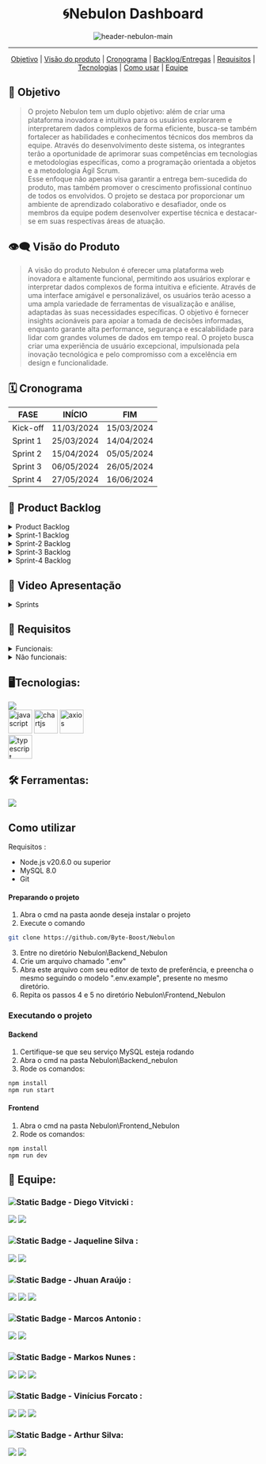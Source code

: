 <h1 align="center">🌀Nebulon Dashboard</h1>
   <p align="center">
   <image alt="header-nebulon-main" src="https://github.com/Byte-Boost/Nebulon/assets/105757405/83d8f809-9dc4-470e-97c3-81449c6ffdf5"/>   
   </p>
<hr>    
  <p align="center">
     <a href ="#objetivo">Objetivo</a>  |
     <a href ="#visão-do-produto">Visão do produto</a>  |
     <a href ="#cronograma">Cronograma</a>  |
     <a href ="#backlog--entregas">Backlog/Entregas</a>  |
     <a href ="#requisitos">Requisitos</a>  |
     <a href ="#tecnologias">Tecnologias</a>  |
     <a href ="#como-usar">Como usar</a>   |
     <a href ="#equipe">Equipe</a>
   </p>


<span id="objetivo">
   
## :dart: Objetivo 
<blockquote>O projeto Nebulon tem um duplo objetivo: além de criar uma plataforma inovadora e intuitiva para os usuários explorarem e interpretarem dados complexos de forma eficiente, busca-se também fortalecer as habilidades e conhecimentos técnicos dos membros da equipe. Através do desenvolvimento deste sistema, os integrantes terão a oportunidade de aprimorar suas competências em tecnologias e metodologias específicas, como a programação orientada a objetos e a metodologia Ágil Scrum.<br> Esse enfoque não apenas visa garantir a entrega bem-sucedida do produto, mas também promover o crescimento profissional contínuo de todos os envolvidos. O projeto se destaca por proporcionar um ambiente de aprendizado colaborativo e desafiador, onde os membros da equipe podem desenvolver expertise técnica e destacar-se em suas respectivas áreas de atuação.</blockquote>

<span id="visão-do-produto">
   
## :eye_speech_bubble: Visão do Produto   
<blockquote>A visão do produto Nebulon é oferecer uma plataforma web inovadora e altamente funcional, permitindo aos usuários explorar e interpretar dados complexos de forma intuitiva e eficiente. Através de uma interface amigável e personalizável, os usuários terão acesso a uma ampla variedade de ferramentas de visualização e análise, adaptadas às suas necessidades específicas. O objetivo é fornecer insights acionáveis para apoiar a tomada de decisões informadas, enquanto garante alta performance, segurança e escalabilidade para lidar com grandes volumes de dados em tempo real. O projeto busca criar uma experiência de usuário excepcional, impulsionada pela inovação tecnológica e pelo compromisso com a excelência em design e funcionalidade.</blockquote>

<span id="cronograma">  
   
## :spiral_calendar: Cronograma  
| FASE | INÍCIO | FIM |
| --- | --- | --- |
| Kick-off | 11/03/2024 | 15/03/2024 |
| Sprint 1 | 25/03/2024 | 14/04/2024 |
| Sprint 2 | 15/04/2024 | 05/05/2024 |
| Sprint 3 | 06/05/2024 | 26/05/2024 |
| Sprint 4 | 27/05/2024 | 16/06/2024 |

<span id="backlog--entregas">
   
## :pushpin: Product Backlog

<details>
 <summary>Product Backlog</summary>
   
| Rank | Prioridade | US | Requisito Funcional | Estimativa (horas) | Sprint | Critério de aceitação |
| --- | --- | --- | --- | --- | --- | --- |
| 1 | Alta | Eu, enquanto usuário administrador desejo efetuar os inputs dos dados sobre vendas, comissões, clientes e produtos. | RF#01 | 8 | 1 | Como usuário administrador, devo ser capaz de inserir dados de vendas, comissões, clientes e produtos no sistema. |
| 2 | Alta | Eu, enquanto usuário administrador, preciso armazenar logins e cadastros no sistema | RF#02 | 8 | 1 | Como usuário administrador, devo ser capaz de armazenar informações de login e cadastros no sistema. |
| 3 | Alta | Eu, enquanto usuário administrador desejo poder editar ou cadastrar faixas de comissão. | RF#03 | 10 | 1 | Como usuário administrador, devo ter a capacidade de editar ou cadastrar faixas de comissão. |
| 4 | Média | Eu, enquanto usuário desejo poder acessar a plataforma através de login e senha | RF#04 | 8 | 1 | Como usuário, devo poder acessar a plataforma usando login e senha. |
| 5 | Alta | Eu, enquanto usuário padrão desejo visualizar em um painel informações sobre comissões em diversas categorias existentes. | RF#05 | 6 | 1 | Como usuário padrão, devo poder visualizar informações sobre comissões em várias categorias em um painel. |
| 6 | Média | Eu, enquanto usuário administrador/padrão desejo poder editar ou cadastrar clientes. | RF#06 | 8 | 2 | Como usuário administrador ou padrão, devo poder editar ou cadastrar clientes. |
| 7 | Média | Eu, enquanto usuário administrador/padrão desejo poder editar ou cadastrar produtos. | RF#07 | 8 | 2 | Como usuário administrador ou padrão, devo poder editar ou cadastrar produtos. |
| 8 | Alta | Eu, enquanto usuário desejo que haja diferenças entre permissões de acesso entre usuário padrão e administrador | RF#01 | 5 | 2 | Como usuário, deve haver diferenças de permissões de acesso entre os tipos de usuário padrão e administrador. |
| 9 | Média | Eu, enquanto usuário administrador desejo ter uma visão ampla sobre os dados de vendas e comissões | RF#02 | 8 | 2 | Como usuário administrador, devo ter uma visão abrangente dos dados de vendas e comissões. |
| 10 | Baixa | Eu, enquanto usuário administrador desejo cadastrar novos usuários padrão. | RF#03 | 8 | 2 | Como usuário administrador, devo ser capaz de cadastrar novos usuários padrão. |
| 11 | Alta | Eu, enquanto usuário administrador/vendedor desejo poder ter como página principal o dashboard com a visualização dos gráficos e números importantes relacionados a vendas. | RF#01 | 7 | 3 | A página principal deverá ser o dashboard com informações gráficas sobre vendas e comissões, botões de filtros sobre período e categorias. |
| 12 | Alta | Eu, enquanto usuário administrador/vendedor desejo poder adicionar novos produtos através de uma interface formulário. | RF#02 | 6 | 3 | A interface de cadastro de novos produtos deverá receber todas as informações pertinentes e necessárias sobre o produto, exibir informações de sucesso ou falha de envio, os dados enviados deverão ser registrados no banco de dados da aplicação. |
| 13 | Alta | Eu, enquanto usuário administrador/padrão desejo que os dados como CNPJ, CPF e telefone apareçam já formatados nos campos de input conforme for digitado no campo. | RF#03 | 2 | 3 | Todo campo pertinente deverá autocompletar com pontos e traços os dados inseridos pelo usuário quando houver a necessidade, telefone, cnpj e cpf por exemplo. |
| 14 | Alta | Eu, enquanto usuário administrador desejo que apenas usuários identificados e logados acessem as funcionalidades das páginas. | RF#04 | 3 | 3 | Apenas usuários devidamente logados devem conseguir acessar as funcionalidades de adicionar informações seja por arquivo ou formulário e visualizar as tabelas. |
| 15 | Alta | Eu, enquanto usuário administrador/vendedor desejo visualizar a somatória das comissões e vendas na base da tabela | RF#05 | 4 | 3 | Deverá ser exibido de maneira alinhada aos números de vendas e comissões das tabelas o valor da somatórias correspondentes |
| 16 | Média | Eu, enquanto usuário administrador/padrão desejo filtrar as exibições de dados sobre vendas e comissões entre as categorias disponíveis. | RF#06 | 3 | 3 | Os filtros deverão ser funcionais exibindo as informações sobre as categorias e períodos selecionados pelo usuário. |
| 17 | Média | Eu, enquanto usuário administrador/vendedor desejo poder selecionar entre diferentes modos de visualização e ordem nas tabelas de comissão | RF#07 | 5 | 3 | Na interface de exibição das tabelas o usuário além dos filtros deve ter a opção de ordenar de maneira crescente/decrescente os dados exibidos. |
| 18 | Média | Eu, enquanto usuário administrador/vendedor desejo que a opção de inserir arquvios esteja integrada aos formulários de cadastro de produtos, clientes, comissões e vendedores. | RF#08 | 3 | 3 | O acesso ao upload de arquivos deve estar integrado ao formulário de cadastro de produtos, clientes, vendedores e comissões. |
| 19 | Baixa | Eu, enquanto usuário administrador/padrão desejo poder exportar relatórios em formatos variados(XLXS e CSV) | RF#09 | 5 | 3 | Na interface de exibição das tabelas o usuário deverá ter um botão que abra a função de exportar em arquivo (CSV e Excel) a tabela que está sendo exibida. |
| 20 | Baixa | Eu, enquanto usuário administrador/padrão desejo receber um alerta em tela da confirmação ou não confirmação do que foi executado, envio de arquivo ou cadastro efetuado. | RF#10 | 2 | 3 | Sempre que o usuário submeter um cadastro ou a seleção e envio de um arquivo à plataforma, deverá receber uma notificação na tela do sucesso ou falha da operação. |
| 21 | Baixa | Eu, enquanto usuário administrador/vendedor desejo poder classificar em ordem crescente ou decrescente os valor exibido das tabelas | RF#11 | 5 | 3 | Nas tabelas os valores devem poder ser classificados em ordem crescente ou decrescente pelo usuário de maneira rápida. |
| 22 | Alta | Eu, enquanto usuário administrador, desejo poder editar ou deletar cadastros de produtos, clientes, usuários e vendas | #RF01 | 5 | 4 | As funções de editar e excluir os cadastros devem estar funcionando perfeitamente dentro da permissão do usuário administrador. |
| 23 | Alta | Eu, enquanto usuário administrador/padrão desejo que o sistema seja mais flúido e rápido ao exibir o conteúdo das tabelas. | #RF02 | 5 | 4 | Todas as tabelas devem conter o sistema de paginação diminuindo assim a requisição de informações ao banco de dados, tornando a exibição mais rápida. |
| 24 | Alta | Eu, enquanto usuário administrador, desejo poder criar novos usuários com as permissões de administrador. | #RF03 | 5 | 4 | No formulário de cadastro de um novo usuário, deverá existir a opção atribuir permissão de administrador ao usuário, através de um checkbox. |
| 25 | Alta | Eu, enquanto usuário administrador, desejo poder visualizar em uma tabela todos os usuários, administradores e vendedores. | #RF04 | 5 | 4 | Uma interface onde o usuário possa visualizar uma tabela com os vendedores. |
| 26 | Média | Eu, enquanto usuário administrador/padrão desejo ao escolher o produto e cliente no momento do cadastro da venda, haja uma lista com as opções dos mesmos. | #RF05 | 6 | 4 | Os selects de clientes e produtos devem estar funcionando corretamente para facilitar o momento do cadastro da venda. |
| 27 | Média | Eu, enquanto usuário, desejo identificar visualmente ao observar a tabela se o cliente se enquadra no quesito primeira compra. | #RF06 | 3 | 4 | Deverá conter uma sinalização visual a respeito do cliente se é a primeira vez que ele aparece no BD. |
| 28 | Média | Eu, enquanto usuário padrão desejo que ao cadastrar uma venda o meu CPF seja inserido automaticamente. | #RF07 | 5 | 4 | Sempre que o usuário padrão(vendedor) estiver logado e realizar o cadastro de uma venda, seu CPF deverá ser inserido automaticamente no formulário de venda não permitindo que a venda seja direcionada a outra pessoa. |
| 29 | Baixa | Eu, enquanto usuário padrão, desejo que haja um sistema de incentivo para melhor desempenho nas vendas. | #RF08 | 7 | 4 | O scoreboard deverá exibir quantas pessoas e a pontuação, dos três primeiros colocados, e a sua posição no rank. O sistema de pontuação deve abrir possibilidades para que a empresa possa administrar da melhor forma como utilizará o rank para beneficiar seus melhores vendedores. |
   
</details>

<details>
 <summary>Sprint-1 Backlog</summary>
   
| Rank | Prioridade | Requisito | Tarefa |
| --- | --- | --- | --- |
| 1 | Alta | RF#01 | Desenvolvimento de interface gráfica para input de arquivos xlsx. |
| 1 | Alta | RF#01 | Desenvolvimento do backend para input de arquivos xlsx. |
| 1 | Alta | RF#01 | Desenvolvimento do banco de dados para armazenamento dos dados recebidos por xlsx. |
| 1 | Alta | RF#01 | Integração entre interface gráfica, backend e banco de dados. |
| 2 | Alta | RF#02 | Criação de pré cadastros de usuário, clientes e vendedores. |
| 2 | Alta | RF#02 | Integração dos dados com banco de dados. |
| 3 | Alta | RF#03 | Desenvolvimento da interface gráfica para edição das faixas de comissão |
| 3 | Alta | RF#03 | Desenvolvimento da lógica para edição das faixas de comissão |
| 3 | Alta | RF#03 | Integração da lógica com interface gráfica. |
| 4 | Média | RF#04 | Desenvolvimento de interface gráfica para acesso à plataforma. |
| 4 | Média | RF#04 | Desenvolvimento da lógica para acessar a plataforma através de login e senha. |
| 4 | Média | RF#04 | Integração da interface gráfica com o backend para acesso à plataforma. |
| 5 | Alta | RF#05 | Desenvolvimento da interface gráfica para visualização e navegação. |
| 5 | Alta | RF#05 | Desenvolvimento do backend para visualização e navegação no painel. |
| 5 | Alta | RF#05 | Integração da lógica com interface gráfica. |


</details>

<details>
 <summary>Sprint-2 Backlog</summary>
   
| Rank | Prioridade | Requisito | Tarefa |
| --- | --- | --- | --- |
| 1 | Alta | RF#01 | Desenvolvimento do sistema de acesso do vendedor e suas permissões. |
| 2 | Alta | RF#02 | Desenvolvimento do sistema de acesso do admin e suas permissões. |
| 3 | Média | RNF#01 | Planejamento do layout dos gráficos. |
| 4 | Alta | RF#03 | Implementação dos gráficos. |
| 5 | Alta | RF#04 | Filtros de visualização das tabelas. |
| 6 | Alta | RF#05 | Interface para cadastro de novos clientes. |
| 7 | Média | RF#06 | Interface para cadastro de novas vendas. |
| 8 | Baixa | RNF#02 | Alteração da nomenclatura lógica referente a produtos/clientes novos e existentes. |


</details>

<details>
 <summary>Sprint-3 Backlog</summary>
   
| Rank | Prioridade | Requisito | Tarefa |
| --- | --- | --- | --- |
| 1 | Alta | RF#01 | Redesenhar a atual página home transformando-a numa página inicial chamada dashboard com os gráficos e outras informações pertinentes. |
| 2 | Alta | RF#02 | Criar de um formulário para inserção de novos produtos através de um formulário integrado com o mecanismo de upload de arquivo em excel. |
| 3 | Alta | RF#03 | Implementar mecanismo de mascaramento automático dos dados inseridos pelo usuário, já sendo exibidos em tela formatados nos padrões pertinentes e limitando os campos a quantidade de caracteres. |
| 4 | Alta | RF#04 | Implementar o sistema de validação de usuário |
| 5 | Alta | RF#05 | Implementar a somatória das colunas de comissões e vendas totais, alinhar os valores de acordo com as respectivas colunas. |
| 6 | Média | RF#06 | Aplicar os filtros de exibição em todas as tabelas. |
| 7 | Média | RF#08 | Integração entre os componentes de upload e os formulários de cadastro de clientes, produtos, usuários e comissões. |
| 8 | Média | RNF#01 | Alinhar os gráficos de maneira ordenada e organizada no dashboard. |
| 9 | Média | RNF#02 | Aplicar títulos às páginas para facilitar a localização do usuário dentro das diversas páginas existentes na plataforma. |
| 10 | Média | RNF#03 | Alinhar todos os dados de valores e pontuar os dados de acordo com o padrão de valor monetário Unidade Real de Valor. (R$) |
| 11 | Média | RNF#04 | Alinhar todos os ícones e textos da sidebar à esquerda. |
| 12 | Baixa | RF#09 | Implementar mecanismo de export de planilhas para CSV e XLXS. |
| 13 | Baixa | RF#10 | Implementar modais de alerta de sucesso, falha e seleção de arquivo em todos os ambientes que se fazem necessário, visando a experiência do usuário. |
| 14 | Baixa | RF#11 | Implementar sistema de exibição por classificação crescente/decrescente nas tabelas. |
| 15 | Baixa | RF#12 | Implementar o sistema de arrastar arquivo para área de upload. |
| 16 | Baixa | RNF#05 | Remover o fundo escuro de todas as tabelas. |
</details>

<details>
   <summary>Sprint-4 Backlog</summary>
   
| Rank | Prioridade | Requisito | Tarefa |
| --- | --- | --- | --- |
| 1 | Alta | #RF01 | Implementar CRUD completo nas tabelas de produto, cliente, vendas e vendedores. |
| 2 | Alta | #RF02 | Implementar sistema de paginação nas tabelas |
| 3 | Alta | #RF03 | Implementar sistema de atribuíção da função administrador para um novo cadastro de usuário. |
| 4 | Alta | #RF04 | Desenvolver uma interface com a tabela dos vendedores e usuários administradores. |
| 5 | Média | #RF05 | Implementar selects no cadastro de venda. |
| 6 | Média | #RF06 | Implementar uma flag na tabela de vendas e de clientes |
| 7 | Média | #RF07 | Implementar sistema de inserção automática do CPF do vendedor que está logado, no formulário de cadastro de venda. |
| 8 | Baixa | #RF08 | Implementar um sistema de pontuação baseado na relevância das categorias de vendas pré-definidas e exibí-lo num scoreboard. |
| 9 | Alta | #RNF01 | Verificar e alterar os DATE types no backend |
| 10 | Alta | #RNF02 | Registrar pontuação dos vendedores |
| 11 | Alta | #RNF03 | Melhorias e correções nos filtros do dashboard |
| 12 | Alta | #RNF04 | Melhorias e correções no PieChart |
| 13 | Média | #RNF05 | Alteração de nomenclaturas do sistema |
| 14 | Baixa | #RNF06 | Remake no frontend |
| 15 | Baixa | #RNF07 | Refatoração do código na sua totalidade |
</details>

## 🎥 Video Apresentação
<!--<strong>Para assistir a nossa apresentação clique no <a href="">Link</a></strong>-->

<details>
 <summary>Sprints</summary>
  
## Sprint 1   
<image alt="sprint1gif" src="https://github.com/Byte-Boost/Nebulon/assets/125148142/cfc59894-40f9-4ac6-9730-109b8dea6a1e"/>

## Sprint 2
<image alt="sprint2gif" src="https://github.com/Byte-Boost/Nebulon/assets/125148142/acb79e6f-8e4d-4bd9-8ffd-47d2d0a86900"/>


## Sprint 3
<!--<image alt="sprint3gif" src=""/>-->

## Sprint 4
<!--<image alt="sprint4gif" src=""/>-->

</details>

   
<span id="requisitos">
   
## 🔎 Requisitos
<details>
   <summary>Funcionais:</summary>
   <ul>
      <li>Desenvolver uma interface para upload de vendas.</li>
      <li>Calcular as comissões dos vendedores com base nos diferentes tipos de venda e nos planos de remuneração associados.</li>
      <li>Desenvolver um dashboard de comissões de vendas que apresente as informações de forma clara e intuitiva.</li>
      <li>Desenvolvimento de funcionalidades de filtragem e segmentação para os gráficos, permitindo aos usuários explorar os dados de comissões de vendas com mais detalhes.   </li>
      <li>Implementação de gráficos e visualizações de dados para análise de desempenho de vendas.</li>
   </ul>
</details>
<details>
   <summary>Não funcionais:</summary>
   <ul>
      <li>Documentação API – Application Programming Interface.</li>
      <li>Modelagem de Banco de Dados ou Arquivo de dados.</li>
      <li>Garantia de desempenho e escalabilidade do sistema, mesmo com grandes volumes de dados de vendas e usuários simultâneos.</li>
      <li>Interface responsiva e amigável para facilitar o acesso e a utilização do dashboard em diferentes dispositivos e tamanhos de tela.</li>
   </ul>
</details>
   
<span id="tecnologias">
   
## 🖥️Tecnologias:
   <a href="https://skillicons.dev">
    <img src="https://skillicons.dev/icons?i=html,css,nodejs,react,nextjs,tailwind,mysql,express,sequelize&perline=3">
   </a>
   <br>
   <img src="https://github.com/Byte-Boost/Nebulon/assets/76211125/3b5defa2-cfa2-437d-8e41-1a7a7f9ba0eb" alt="javascript" height="48">
   <img src="https://github.com/Byte-Boost/Nebulon/assets/76211125/d5fed3d1-d157-4f0b-a334-ba7eecc7c43a" alt="chartjs" height="48">
   <img src="https://github.com/Byte-Boost/Nebulon/assets/76211125/d1cb998e-806c-4145-a9c9-9faf028ede45" alt="axios" height="48">
   <br>
   <img src="https://github.com/Byte-Boost/Nebulon/assets/76211125/286ca07c-d34f-4c48-b83a-84bbe776b7f3" alt="typescript" height="48">

## 🛠️ Ferramentas:
  <a href="https://skillicons.dev">
    <img src="https://skillicons.dev/icons?i=vscode,github,figma&perline=3">
  </a>
<span id="como-usar">
   
## Como utilizar

Requisitos :
 - Node.js v20.6.0 ou superior
 - MySQL 8.0
 - Git

#### Preparando o projeto
1. Abra o cmd na pasta aonde deseja instalar o projeto
2. Execute o comando 
```bash
git clone https://github.com/Byte-Boost/Nebulon
```
3. Entre no diretório Nebulon\Backend_Nebulon
4. Crie um arquivo chamado ".env"
5. Abra este arquivo com seu editor de texto de preferência, e preencha o mesmo seguindo o modelo ".env.example", presente no mesmo diretório.
6. Repita os passos 4 e 5 no diretório Nebulon\Frontend_Nebulon

### Executando o projeto
#### Backend
1. Certifique-se que seu serviço MySQL esteja rodando
2. Abra o cmd na pasta Nebulon\Backend_nebulon
3. Rode os comandos: 
```
npm install
npm run start
```
#### Frontend
1. Abra o cmd na pasta Nebulon\Frontend_Nebulon
2. Rode os comandos: 
```
npm install
npm run dev
```


<span id="equipe">
   
## 👥 Equipe:
   ### ![Static Badge](https://img.shields.io/badge/Product_Owner-219ebc) - Diego Vitvicki :
   [<img src="https://img.shields.io/badge/LinkedIn-0077B5?style=for-the-badge&logo=linkedin&logoColor=white">](https://www.linkedin.com/in/diegovitvicki/)
   [<img src="https://img.shields.io/badge/GitHub-171515?style=for-the-badge&logo=github&logoColor=white">](https://github.com/dievit)

  
   ### ![Static Badge](https://img.shields.io/badge/Scrum_Master-red) - Jaqueline Silva : 
   [<img src="https://img.shields.io/badge/LinkedIn-0077B5?style=for-the-badge&logo=linkedin&logoColor=white">](
   https://www.linkedin.com/in/jaqueline-maria-fran%C3%A7a-veloso-silva/)
   [<img src="https://img.shields.io/badge/GitHub-171515?style=for-the-badge&logo=github&logoColor=white">](https://github.com/jaquemfvs)
   

   ### ![Static Badge](https://img.shields.io/badge/Dev_Team-brightgreen) - Jhuan Araújo : 
   [<img src="https://img.shields.io/badge/LinkedIn-0077B5?style=for-the-badge&logo=linkedin&logoColor=white">](
   https://www.linkedin.com/in/jhuan-araújo-de-souza-372233230)
   [<img src="https://img.shields.io/badge/GitHub-171515?style=for-the-badge&logo=github&logoColor=white">](https://github.com/TheRabbitDev)
   [<img src="https://img.shields.io/badge/Instagram-E4405F?style=for-the-badge&logo=instagram&logoColor=white">](https://www.instagram.com/_hollow.rabbit_)


   ###  ![Static Badge](https://img.shields.io/badge/Dev_Team-brightgreen) - Marcos Antonio : 
   [<img src="https://img.shields.io/badge/LinkedIn-0077B5?style=for-the-badge&logo=linkedin&logoColor=white">](
   https://www.linkedin.com/in/marcos-antonio-329449268)
   [<img src="https://img.shields.io/badge/GitHub-171515?style=for-the-badge&logo=github&logoColor=white">](https://github.com/oOutroMarcos)


   ###  ![Static Badge](https://img.shields.io/badge/Dev_Team-brightgreen) - Markos Nunes : 
   [<img src="https://img.shields.io/badge/LinkedIn-0077B5?style=for-the-badge&logo=linkedin&logoColor=white">](https://linkedin.com/in/markos-vinícius-nunes-230448268)
   [<img src="https://img.shields.io/badge/GitHub-171515?style=for-the-badge&logo=github&logoColor=white">](https://github.com/MarkVN2)
   [<img src="https://img.shields.io/badge/Instagram-E4405F?style=for-the-badge&logo=instagram&logoColor=white">](https://www.instagram.com/markos_vn2)


   ### ![Static Badge](https://img.shields.io/badge/Dev_Team-brightgreen) - Vinícius Forcato : 
   [<img src="https://img.shields.io/badge/LinkedIn-0077B5?style=for-the-badge&logo=linkedin&logoColor=white">](https://www.linkedin.com/in/vinícius-felipe-forcato-789462268)
   [<img src="https://img.shields.io/badge/GitHub-171515?style=for-the-badge&logo=github&logoColor=white">](https://github.com/nininhosam)
   [<img src="https://img.shields.io/badge/Instagram-E4405F?style=for-the-badge&logo=instagram&logoColor=white">](https://www.instagram.com/nao_sou_felps)


   ### ![Static Badge](https://img.shields.io/badge/Dev_Team-brightgreen) - Arthur Silva: 
   [<img src="https://img.shields.io/badge/LinkedIn-0077B5?style=for-the-badge&logo=linkedin&logoColor=white">](https://br.linkedin.com/in/arthur-sousa-3287391b1)
   [<img src="https://img.shields.io/badge/GitHub-171515?style=for-the-badge&logo=github&logoColor=white">](https://github.com/Meowo2)
